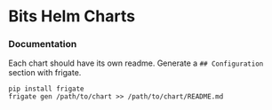 # Bits Helm Charts

### Documentation

Each chart should have its own readme.  Generate a `## Configuration` section with frigate.
```
pip install frigate
frigate gen /path/to/chart >> /path/to/chart/README.md
```
